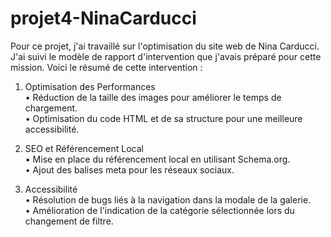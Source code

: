 # projet4-NinaCarducci

Pour ce projet, j'ai travaillé sur l'optimisation du site web de Nina Carducci.    
J'ai suivi le modèle de rapport d'intervention que j'avais préparé pour cette mission. Voici le résumé de cette intervention :  
  
1.	Optimisation des Performances  
•	Réduction de la taille des images pour améliorer le temps de chargement.  
•	Optimisation du code HTML et de sa structure pour une meilleure accessibilité.
  
2.	SEO et Référencement Local  
•	Mise en place du référencement local en utilisant Schema.org.  
•	Ajout des balises meta pour les réseaux sociaux.
  
3.	Accessibilité  
•	Résolution de bugs liés à la navigation dans la modale de la galerie.  
•	Amélioration de l'indication de la catégorie sélectionnée lors du changement de filtre.  
